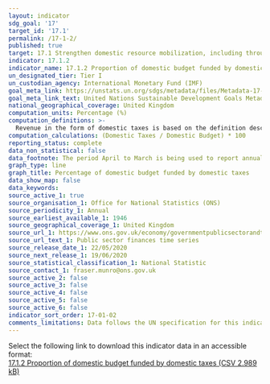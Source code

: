 ```yaml
---
layout: indicator
sdg_goal: '17'
target_id: '17.1'
permalink: /17-1-2/
published: true
target: 17.1 Strengthen domestic resource mobilization, including through international support to developing countries, to improve domestic capacity for tax and other revenue collection
indicator: 17.1.2
indicator_name: 17.1.2 Proportion of domestic budget funded by domestic taxes
un_designated_tier: Tier I
un_custodian_agency: International Monetary Fund (IMF)
goal_meta_link: https://unstats.un.org/sdgs/metadata/files/Metadata-17-01-02.pdf
goal_meta_link_text: United Nations Sustainable Development Goals Metadata (PDF 469 KB)
national_geographical_coverage: United Kingdom
computation_units: Percentage (%)
computation_definitions: >-
  Revenue in the form of domestic taxes is based on the definition described in Chapter 5 of the [Government Finance Statistics Manual (GFSM) 2014](https://www.imf.org/external/Pubs/FT/GFS/Manual/2014/gfsfinal.pdf). Data from Central Government and Local Government are reported separately.
computation_calculations: (Domestic Taxes / Domestic Budget) * 100
reporting_status: complete
data_non_statistical: false
data_footnote: The period April to March is being used to report annual data. 
graph_type: line
graph_title: Percentage of domestic budget funded by domestic taxes
data_show_map: false
data_keywords:  
source_active_1: true
source_organisation_1: Office for National Statistics (ONS)
source_periodicity_1: Annual
source_earliest_available_1: 1946
source_geographical_coverage_1: United Kingdom
source_url_1: https://www.ons.gov.uk/economy/governmentpublicsectorandtaxes/publicsectorfinance/datasets/publicsectorfinances
source_url_text_1: Public sector finances time series
source_release_date_1: 22/05/2020
source_next_release_1: 19/06/2020
source_statistical_classification_1: National Statistic
source_contact_1: fraser.munro@ons.gov.uk
source_active_2: false
source_active_3: false
source_active_4: false
source_active_5: false
source_active_6: false
indicator_sort_order: 17-01-02
comments_limitations: Data follows the UN specification for this indicator. This indicator has been identified in collaboration with topic experts.
---
```

Select the following link to download this indicator data in an accessible format:<br>[17.1.2 Proportion of domestic budget funded by domestic taxes (CSV 2.989 kB)](https://sustainabledevelopment-uk.github.io/sdg-data/data/17-1-2.csv)